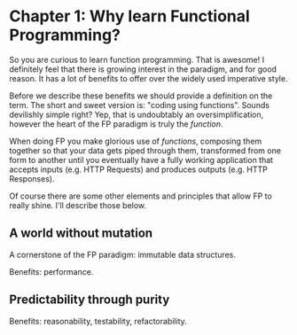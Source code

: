 # Chapter 1: Why learn Functional Programming?

So you are curious to learn function programming. That is awesome! I definitely feel that there is growing interest in the paradigm, and for good reason.  It has a lot of benefits to offer over the widely used imperative style.

Before we describe these benefits we should provide a definition on the term. The short and sweet version is: "coding using functions".  Sounds devilishly simple right? Yep, that is undoubtably an oversimplification, however the heart of the FP paradigm is truly the _function_.

When doing FP you make glorious use of _functions_, composing them together so that your data gets piped through them, transformed from one form to another until you eventually have a fully working application that accepts inputs \(e.g. HTTP Requests\) and produces outputs \(e.g. HTTP Responses\).

Of course there are some other elements and principles that allow FP to really shine.  I'll describe those below.

## A world without mutation

A cornerstone of the FP paradigm: immutable data structures.  

Benefits: performance.

## Predictability through purity

Benefits: reasonability, testability, refactorability.

